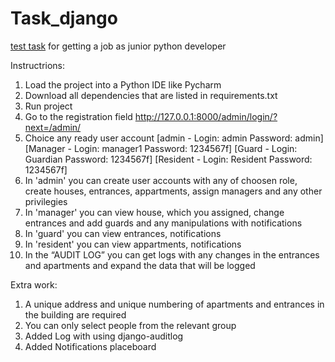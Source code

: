 # Task_django
[test task](https://docs.google.com/document/d/16f7axKvveGAB-R0KvTp8KtOSmnxrGZJr7_QELFvmrn8/edit#heading=h.3hhrszhva87t) for getting a job as junior python developer

Instructrions:
1. Load the project into a Python IDE like Pycharm
2. Download all dependencies that are listed in requirements.txt
3. Run project
4. Go to the registration field http://127.0.0.1:8000/admin/login/?next=/admin/
5. Choice any ready user account
   [admin - Login: admin Password: admin]
   [Manager - Login: manager1 Password: 1234567f]
   [Guard - Login: Guardian Password: 1234567f]
   [Resident - Login: Resident Password: 1234567f]
7. In 'admin' you can create user accounts with any of choosen role, create houses, entrances, appartments, assign managers and any other privilegies
8. In 'manager' you can view house, which you assigned, change entrances and add guards and any manipulations with notifications
9. In 'guard' you can view entrances, notifications
10. In 'resident' you can view appartments, notifications
11. In the “AUDIT LOG” you can get logs with any changes in the entrances and apartments and expand the data that will be logged



Extra work:
1. A unique address and unique numbering of apartments and entrances in the building are required
2. You can only select people from the relevant group
3. Added Log with using django-auditlog
4. Added Notifications placeboard
